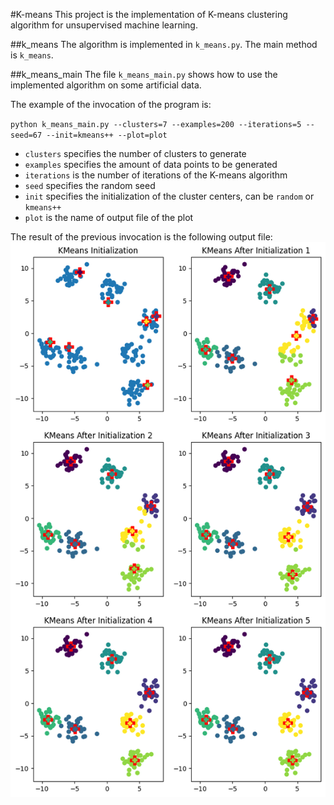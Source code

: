 #K-means
This project is the implementation of K-means clustering algorithm for unsupervised machine learning.

##k_means
The algorithm is implemented in `k_means.py`. The main method is
`k_means`.

##k_means_main
The file `k_means_main.py` shows how to use the implemented algorithm on some artificial data.

The example of the invocation of the program is:

`python k_means_main.py --clusters=7 --examples=200 --iterations=5 --seed=67 --init=kmeans++ --plot=plot`

- `clusters` specifies the number of clusters to generate
- `examples` specifies the amount of data points to be generated
- `iterations` is the number of iterations of the K-means algorithm
- `seed` specifies the random seed 
- `init` specifies the initialization of the cluster centers, can be `random` or `kmeans++`
- `plot` is the name of output file of the plot

The result of the previous invocation is the following output file:
![plot](plot.png)